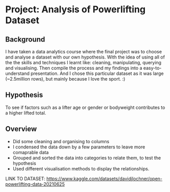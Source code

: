 # Project: Analysis of Powerlifting Dataset

## Background
I have taken a data analytics course where the final project was to choose and analyse a dataset with our own hypothesis. With the idea of using all of the the skills and techniques I learnt like: cleaning, manipulating, querying and visualising. Then compile the process and my findings into a easy-to-understand presentation.
And I chose this particular dataset as it was large (~2.5million rows), but mainly because I love the sport. :)

## Hypothesis
To see if factors such as a lifter age or gender or bodyweight contributes to a higher lifted total. 

## Overview 
- Did some cleaning and organising to columns
- I condensed the data down by a few parameters to leave more comaprable data
- Grouped and sorted the data into categories to relate them, to test the hypothesis
- Used different visualisation methods to display the relationships.

  

LINK TO DATASET: https://www.kaggle.com/datasets/davidjlochner/open-powerlifting-data-20210625



